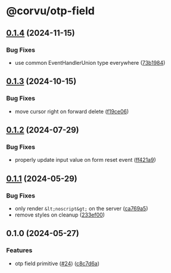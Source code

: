 # @corvu/otp-field

## [0.1.4](https://github.com/corvudev/corvu/compare/@corvu/otp-field@0.1.3...@corvu/otp-field@0.1.4) (2024-11-15)


### Bug Fixes

* use common EventHandlerUnion type everywhere ([73b1984](https://github.com/corvudev/corvu/commit/73b1984ae72fd2fece3cdedb65dd5665202e81ca))

## [0.1.3](https://github.com/corvudev/corvu/compare/@corvu/otp-field@0.1.2...@corvu/otp-field@0.1.3) (2024-10-15)


### Bug Fixes

* move cursor right on forward delete ([f19ce06](https://github.com/corvudev/corvu/commit/f19ce0647ee8315314fbf9127885eedf96ebeb57))

## [0.1.2](https://github.com/corvudev/corvu/compare/@corvu/otp-field@0.1.1...@corvu/otp-field@0.1.2) (2024-07-29)


### Bug Fixes

* properly update input value on form reset event ([ff421a9](https://github.com/corvudev/corvu/commit/ff421a9459551e6b3215aa3637c736a636a57d5e))

## [0.1.1](https://github.com/corvudev/corvu/compare/@corvu/otp-field@0.1.0...@corvu/otp-field@0.1.1) (2024-05-29)


### Bug Fixes

* only render `&lt;noscript&gt;` on the server ([ca769a5](https://github.com/corvudev/corvu/commit/ca769a5724d8bd6154d2d948d514ff27be46c26f))
* remove styles on cleanup ([233ef00](https://github.com/corvudev/corvu/commit/233ef002b5b03a25d641137a76493e9323591756))

## 0.1.0 (2024-05-27)


### Features

* otp field primitive ([#24](https://github.com/corvudev/corvu/issues/24)) ([c8c7d6a](https://github.com/corvudev/corvu/commit/c8c7d6ae4d88125b2a97e7d3b89734641d346be5))
